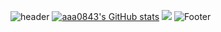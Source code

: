 ![header](https://capsule-render.vercel.app/api?type=waving&color=timeauto&height=200&section=header&text=Kwak_Ihn_Jung&fontSize=80)
[![aaa0843's GitHub stats](https://github-readme-stats.vercel.app/api?username=aaa0843)](https://github.com/aaa0843/github-readme-stats)
<img src="https://img.shields.io/badge/Firebase-FFCA28?style=flat-square&logo=firebase&logoColor=white"/>
![Footer](https://capsule-render.vercel.app/api?type=waving&color=timeauto&height=150&section=footer)
